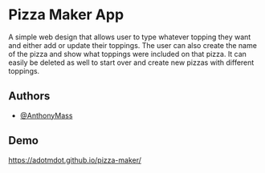 
# Pizza Maker App

A simple web design that allows user to type whatever topping they want and either add or update their toppings. The user can also create the name of the pizza and show what toppings were included on that pizza. It can easily be deleted as well to start over and create new pizzas with different toppings.


## Authors

- [@AnthonyMass](https://github.com/adotmdot)


## Demo

https://adotmdot.github.io/pizza-maker/

